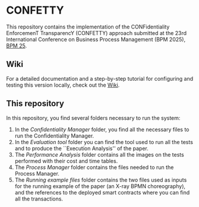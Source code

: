 # CONFETTY

This repository contains the implementation of the CONFidentiality EnforcemenT TransparencY (CONFETTY) approach submitted at the 23rd International Conference on Business Process Management (BPM 2025), [BPM 25]([https://www.bpm2025seville.org/]).

## Wiki
For a detailed documentation and a step-by-step tutorial for configuring and testing this version locally, check out the [Wiki](https://github.com/apwbs/CONFETTY/wiki).

## This repository
In this repository, you find several folders necessary to run the system:
1. In the *Confidentiality Manager* folder, you find all the necessary files to run the Confidentiality Manager.
2. In the *Evaluation tool* folder you can find the tool used to run all the tests and to produce the ``Execution Analysis'' of the paper.
3. The *Performance Analysis* folder contains all the images on the tests performed with their cost and time tables.
4. The *Process Manager* folder contains the files needed to run the Process Manager.
5. The *Running example files* folder contains the two files used as inputs for the running example of the paper (an X-ray BPMN choreography), and the references to the deployed smart contracts where you can find all the transactions.
